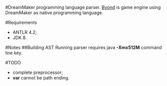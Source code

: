 #DreamMaker programming language parser.
[Byond](http://www.byond.com) is game engine using DreamMaker as native
programming language.

#Requirements
- ANTLR 4.2;
- JDK 8.

#Notes
##Building AST
Running parser requires java **-Xmx512M** command line key.

#TODO
- complete preprocessor;
- **var** cannot be path ending.
